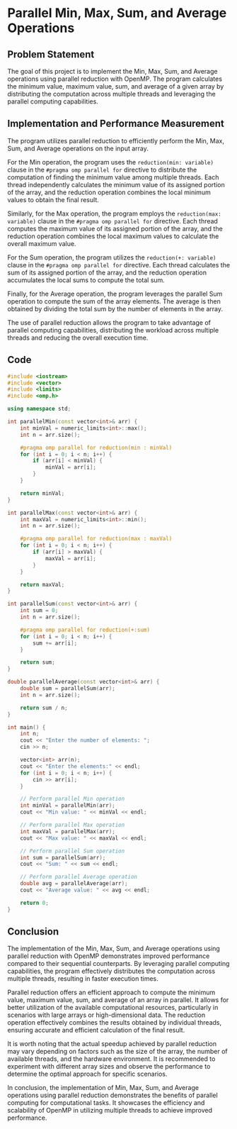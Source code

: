 # Parallel Min, Max, Sum, and Average Operations

## Problem Statement

The goal of this project is to implement the Min, Max, Sum, and Average operations using parallel reduction with OpenMP. The program calculates the minimum value, maximum value, sum, and average of a given array by distributing the computation across multiple threads and leveraging the parallel computing capabilities.

## Implementation and Performance Measurement

The program utilizes parallel reduction to efficiently perform the Min, Max, Sum, and Average operations on the input array.

For the Min operation, the program uses the `reduction(min: variable)` clause in the `#pragma omp parallel for` directive to distribute the computation of finding the minimum value among multiple threads. Each thread independently calculates the minimum value of its assigned portion of the array, and the reduction operation combines the local minimum values to obtain the final result.

Similarly, for the Max operation, the program employs the `reduction(max: variable)` clause in the `#pragma omp parallel for` directive. Each thread computes the maximum value of its assigned portion of the array, and the reduction operation combines the local maximum values to calculate the overall maximum value.

For the Sum operation, the program utilizes the `reduction(+: variable)` clause in the `#pragma omp parallel for` directive. Each thread calculates the sum of its assigned portion of the array, and the reduction operation accumulates the local sums to compute the total sum.

Finally, for the Average operation, the program leverages the parallel Sum operation to compute the sum of the array elements. The average is then obtained by dividing the total sum by the number of elements in the array.

The use of parallel reduction allows the program to take advantage of parallel computing capabilities, distributing the workload across multiple threads and reducing the overall execution time.

## Code
```cpp
#include <iostream>
#include <vector>
#include <limits>
#include <omp.h>

using namespace std;

int parallelMin(const vector<int>& arr) {
    int minVal = numeric_limits<int>::max();
    int n = arr.size();

    #pragma omp parallel for reduction(min : minVal)
    for (int i = 0; i < n; i++) {
        if (arr[i] < minVal) {
            minVal = arr[i];
        }
    }

    return minVal;
}

int parallelMax(const vector<int>& arr) {
    int maxVal = numeric_limits<int>::min();
    int n = arr.size();

    #pragma omp parallel for reduction(max : maxVal)
    for (int i = 0; i < n; i++) {
        if (arr[i] > maxVal) {
            maxVal = arr[i];
        }
    }

    return maxVal;
}

int parallelSum(const vector<int>& arr) {
    int sum = 0;
    int n = arr.size();

    #pragma omp parallel for reduction(+:sum)
    for (int i = 0; i < n; i++) {
        sum += arr[i];
    }

    return sum;
}

double parallelAverage(const vector<int>& arr) {
    double sum = parallelSum(arr);
    int n = arr.size();

    return sum / n;
}

int main() {
    int n;
    cout << "Enter the number of elements: ";
    cin >> n;

    vector<int> arr(n);
    cout << "Enter the elements:" << endl;
    for (int i = 0; i < n; i++) {
        cin >> arr[i];
    }

    // Perform parallel Min operation
    int minVal = parallelMin(arr);
    cout << "Min value: " << minVal << endl;

    // Perform parallel Max operation
    int maxVal = parallelMax(arr);
    cout << "Max value: " << maxVal << endl;

    // Perform parallel Sum operation
    int sum = parallelSum(arr);
    cout << "Sum: " << sum << endl;

    // Perform parallel Average operation
    double avg = parallelAverage(arr);
    cout << "Average value: " << avg << endl;

    return 0;
}

```

## Conclusion

The implementation of the Min, Max, Sum, and Average operations using parallel reduction with OpenMP demonstrates improved performance compared to their sequential counterparts. By leveraging parallel computing capabilities, the program effectively distributes the computation across multiple threads, resulting in faster execution times.

Parallel reduction offers an efficient approach to compute the minimum value, maximum value, sum, and average of an array in parallel. It allows for better utilization of the available computational resources, particularly in scenarios with large arrays or high-dimensional data. The reduction operation effectively combines the results obtained by individual threads, ensuring accurate and efficient calculation of the final result.

It is worth noting that the actual speedup achieved by parallel reduction may vary depending on factors such as the size of the array, the number of available threads, and the hardware environment. It is recommended to experiment with different array sizes and observe the performance to determine the optimal approach for specific scenarios.

In conclusion, the implementation of Min, Max, Sum, and Average operations using parallel reduction demonstrates the benefits of parallel computing for computational tasks. It showcases the efficiency and scalability of OpenMP in utilizing multiple threads to achieve improved performance.

